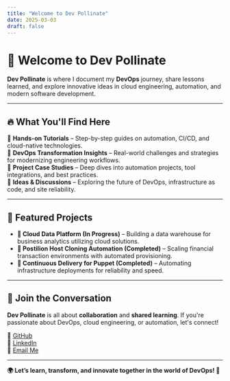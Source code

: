 ```yaml
---
title: "Welcome to Dev Pollinate"
date: 2025-03-03
draft: false
---
```


# 🌱 Welcome to Dev Pollinate

**Dev Pollinate** is where I document my **DevOps** journey, share lessons learned, and explore innovative ideas in cloud engineering, automation, and modern software development.

---

## 🔥 What You'll Find Here  

🔹 **Hands-on Tutorials** – Step-by-step guides on automation, CI/CD, and cloud-native technologies.  
🔹 **DevOps Transformation Insights** – Real-world challenges and strategies for modernizing engineering workflows.  
🔹 **Project Case Studies** – Deep dives into automation projects, tool integrations, and best practices.  
🔹 **Ideas & Discussions** – Exploring the future of DevOps, infrastructure as code, and site reliability.

---

## 🚀 Featured Projects  

- **🔹 Cloud Data Platform (In Progress)** – Building a data warehouse for business analytics utilizing cloud solutions.
- **🔹 Postilion Host Cloning Automation (Completed)** – Scaling financial transaction environments with automated provisioning.
- **🔹 Continuous Delivery for Puppet (Completed)** – Automating infrastructure deployments for reliability and speed.

---

## 💬 Join the Conversation  

**Dev Pollinate** is all about **collaboration** and **shared learning**. If you're passionate about DevOps, cloud engineering, or automation, let's connect!

🔗 [GitHub](https://github.com/rex-makusia)  
🔗 [LinkedIn](https://www.linkedin.com/in/rex-makusia-00333994/)  
📩 [Email Me](mailto:devpollinate@gmail.com)  

---

**🌍 Let’s learn, transform, and innovate together in the world of DevOps! 🚀**
